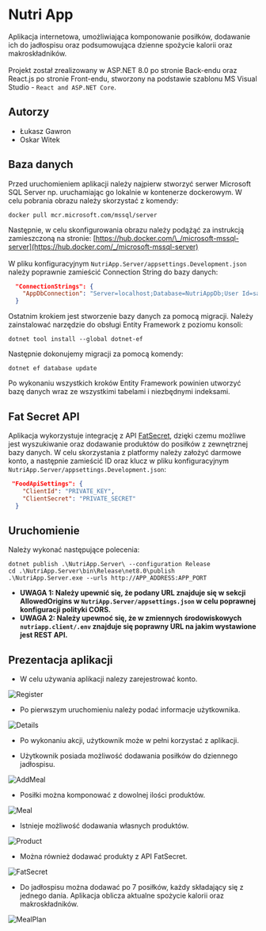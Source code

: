# Nutri App

Aplikacja internetowa, umożliwiająca komponowanie posiłków, dodawanie ich do
jadłospisu oraz podsumowująca dzienne spożycie kalorii oraz makroskładników.
<br/><br/>
Projekt został zrealizowany w ASP.NET 8.0 po stronie Back-endu oraz React.js po stronie Front-endu, stworzony na podstawie szablonu MS Visual Studio - `React and ASP.NET Core`.

## Autorzy

- Łukasz Gawron
- Oskar Witek

## Baza danych

Przed uruchomieniem aplikacji należy najpierw stworzyć serwer Microsoft SQL Server np. uruchamiając go lokalnie w kontenerze dockerowym. W celu pobrania obrazu należy skorzystać z komendy:

```
docker pull mcr.microsoft.com/mssql/server
```

Następnie, w celu skonfigurowania obrazu należy podążąć za instrukcją zamieszczoną na stronie: [https://hub.docker.com/\_/microsoft-mssql-server](https://hub.docker.com/_/microsoft-mssql-server)
<br/><br/>
W pliku konfiguracyjnym `NutriApp.Server/appsettings.Development.json` należy poprawnie zamieścić Connection String do bazy danych:

```json
  "ConnectionStrings": {
    "AppDbConnection": "Server=localhost;Database=NutriAppDb;User Id=sa;Password=YOUR_STRONG_PASSWORD;TrustServerCertificate=True"
  }
```

Ostatnim krokiem jest stworzenie bazy danych za pomocą migracji. Należy zainstalować narzędzie do obsługi Entity Framework z poziomu konsoli:

```
dotnet tool install --global dotnet-ef
```

Następnie dokonujemy migracji za pomocą komendy:

```
dotnet ef database update
```

Po wykonaniu wszystkich kroków Entity Framework powinien utworzyć bazę danych wraz ze wszystkimi tabelami i niezbędnymi indeksami.

## Fat Secret API

Aplikacja wykorzystuje integrację z API [FatSecret](https://platform.fatsecret.com), dzięki czemu możliwe jest wyszukiwanie oraz dodawanie produktów do posiłków z zewnętrznej bazy danych.
W celu skorzystania z platformy należy założyć darmowe konto, a następnie zamieścić ID oraz klucz w pliku konfiguracyjnym `NutriApp.Server/appsettings.Development.json`:

```json
 "FoodApiSettings": {
    "ClientId": "PRIVATE_KEY",
    "ClientSecret": "PRIVATE_SECRET"
  }
```

## Uruchomienie

Należy wykonać następujące polecenia:

```
dotnet publish .\NutriApp.Server\ --configuration Release
cd .\NutriApp.Server\bin\Release\net8.0\publish
.\NutriApp.Server.exe --urls http://APP_ADDRESS:APP_PORT
```

- **UWAGA 1: Należy upewnić się, że podany URL znajduje się w sekcji AllowedOrigins w `NutriApp.Server/appsettings.json` w celu poprawnej konfiguracji polityki CORS.**
- **UWAGA 2: Należy upewnoć się, że w zmiennych środowiskowych `nutriapp.client/.env` znajduje się poprawny URL na jakim wystawione jest REST API.**

## Prezentacja aplikacji

- W celu używania aplikacji nalezy zarejestrować konto.
  <br/>

![Register](./assets/register.png)

- Po pierwszym uruchomieniu należy podać informacje użytkownika.
  <br/>

![Details](./assets/details.png)

- Po wykonaniu akcji, użytkownik może w pełni korzystać z aplikacji.
  <br/>

- Użytkownik posiada możliwość dodawania posiłków do dziennego jadłospisu.
  <br/>

![AddMeal](./assets/addMeal.png)

- Posiłki można komponować z dowolnej ilości produktów.
  <br/>

![Meal](./assets/products.png)

- Istnieje możliwość dodawania własnych produktów.
  <br/>

![Product](./assets/userProduct.png)

- Można również dodawać produkty z API FatSecret.
  <br/>

![FatSecret](./assets/fatSecret.png)

- Do jadłospisu można dodawać po 7 posiłków, każdy składający się z jednego dania. Aplikacja oblicza aktualne spożycie kalorii oraz makroskładników.
  <br/>

![MealPlan](./assets/mealPlan.png)
